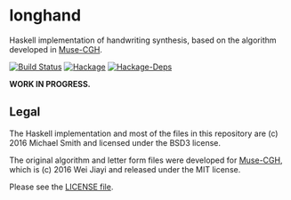 # longhand

Haskell implementation of handwriting synthesis, based on the algorithm
developed in [Muse-CGH](https://github.com/MrVPlussOne/Muse-CGH).

[![Build Status](https://img.shields.io/circleci/project/spinda/longhand/master.svg)](https://circleci.com/gh/spinda/longhand)
[![Hackage](https://img.shields.io/hackage/v/longhand.svg)](https://hackage.haskell.org/package/longhand)
[![Hackage-Deps](https://img.shields.io/hackage-deps/v/longhand.svg)](http://packdeps.haskellers.com/feed?needle=longhand)

**WORK IN PROGRESS.**

## Legal

The Haskell implementation and most of the files in this repository are (c)
2016 Michael Smith and licensed under the BSD3 license.

The original algorithm and letter form files were developed for
[Muse-CGH](https://github.com/MrVPlussOne/Muse-CGH), which is (c) 2016 Wei
Jiayi and released under the MIT license.

Please see the [LICENSE file](/LICENSE).

